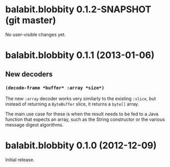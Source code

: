 # balabit.blobbity 0.1.2-SNAPSHOT (git master)

No user-visible changes yet.

# balabit.blobbity 0.1.1 (2013-01-06)

## New decoders

### `(decode-frame *buffer* :array *size*)`

The new `:array` decoder works very similarly to the existing
`:slice`, but instead of returning a `ByteBuffer` slice, it returns a
`byte[]` array.

The main use case for these is when the result needs to be fed to a
Java function that expects an array, such as the String constructor or
the various message digest algorithms.

# balabit.blobbity 0.1.0 (2012-12-09)

Initial release.
